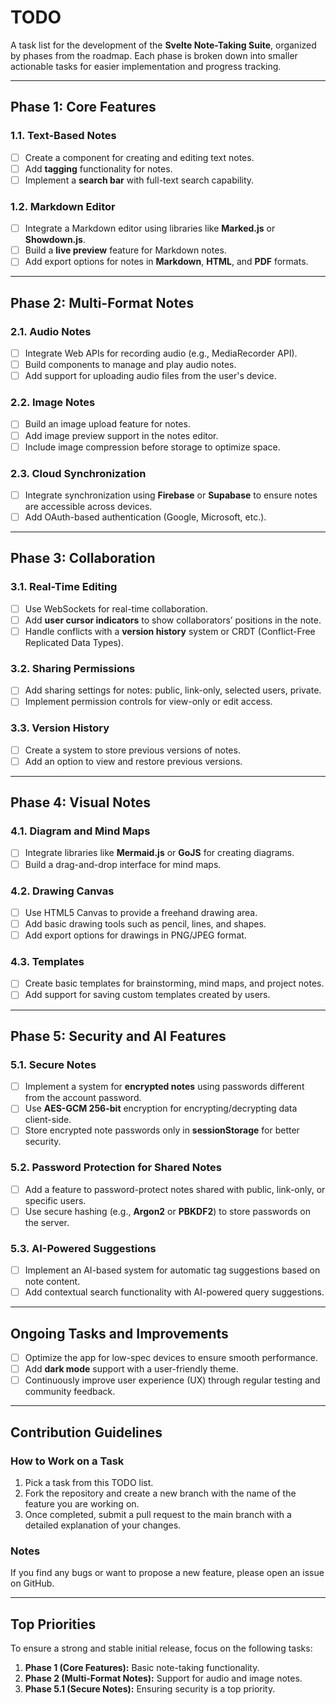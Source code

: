 # TODO  

A task list for the development of the **Svelte Note-Taking Suite**, organized by phases from the roadmap. Each phase is broken down into smaller actionable tasks for easier implementation and progress tracking.  

---

## **Phase 1: Core Features**  

### 1.1. Text-Based Notes  
- [ ] Create a component for creating and editing text notes.  
- [ ] Add **tagging** functionality for notes.  
- [ ] Implement a **search bar** with full-text search capability.  

### 1.2. Markdown Editor  
- [ ] Integrate a Markdown editor using libraries like **Marked.js** or **Showdown.js**.  
- [ ] Build a **live preview** feature for Markdown notes.  
- [ ] Add export options for notes in **Markdown**, **HTML**, and **PDF** formats.  

---

## **Phase 2: Multi-Format Notes**  

### 2.1. Audio Notes  
- [ ] Integrate Web APIs for recording audio (e.g., MediaRecorder API).  
- [ ] Build components to manage and play audio notes.  
- [ ] Add support for uploading audio files from the user's device.  

### 2.2. Image Notes  
- [ ] Build an image upload feature for notes.  
- [ ] Add image preview support in the notes editor.  
- [ ] Include image compression before storage to optimize space.  

### 2.3. Cloud Synchronization  
- [ ] Integrate synchronization using **Firebase** or **Supabase** to ensure notes are accessible across devices.  
- [ ] Add OAuth-based authentication (Google, Microsoft, etc.).  

---

## **Phase 3: Collaboration**  

### 3.1. Real-Time Editing  
- [ ] Use WebSockets for real-time collaboration.  
- [ ] Add **user cursor indicators** to show collaborators’ positions in the note.  
- [ ] Handle conflicts with a **version history** system or CRDT (Conflict-Free Replicated Data Types).  

### 3.2. Sharing Permissions  
- [ ] Add sharing settings for notes: public, link-only, selected users, private.  
- [ ] Implement permission controls for view-only or edit access.  

### 3.3. Version History  
- [ ] Create a system to store previous versions of notes.  
- [ ] Add an option to view and restore previous versions.  

---

## **Phase 4: Visual Notes**  

### 4.1. Diagram and Mind Maps  
- [ ] Integrate libraries like **Mermaid.js** or **GoJS** for creating diagrams.  
- [ ] Build a drag-and-drop interface for mind maps.  

### 4.2. Drawing Canvas  
- [ ] Use HTML5 Canvas to provide a freehand drawing area.  
- [ ] Add basic drawing tools such as pencil, lines, and shapes.  
- [ ] Add export options for drawings in PNG/JPEG format.  

### 4.3. Templates  
- [ ] Create basic templates for brainstorming, mind maps, and project notes.  
- [ ] Add support for saving custom templates created by users.  

---

## **Phase 5: Security and AI Features**  

### 5.1. Secure Notes  
- [ ] Implement a system for **encrypted notes** using passwords different from the account password.  
- [ ] Use **AES-GCM 256-bit** encryption for encrypting/decrypting data client-side.  
- [ ] Store encrypted note passwords only in **sessionStorage** for better security.  

### 5.2. Password Protection for Shared Notes  
- [ ] Add a feature to password-protect notes shared with public, link-only, or specific users.  
- [ ] Use secure hashing (e.g., **Argon2** or **PBKDF2**) to store passwords on the server.  

### 5.3. AI-Powered Suggestions  
- [ ] Implement an AI-based system for automatic tag suggestions based on note content.  
- [ ] Add contextual search functionality with AI-powered query suggestions.  

---

## **Ongoing Tasks and Improvements**  

- [ ] Optimize the app for low-spec devices to ensure smooth performance.  
- [ ] Add **dark mode** support with a user-friendly theme.  
- [ ] Continuously improve user experience (UX) through regular testing and community feedback.  

---

## **Contribution Guidelines**  

### How to Work on a Task  
1. Pick a task from this TODO list.  
2. Fork the repository and create a new branch with the name of the feature you are working on.  
3. Once completed, submit a pull request to the main branch with a detailed explanation of your changes.  

### Notes  
If you find any bugs or want to propose a new feature, please open an issue on GitHub.  

---

## **Top Priorities**  
To ensure a strong and stable initial release, focus on the following tasks:  
1. **Phase 1 (Core Features):** Basic note-taking functionality.  
2. **Phase 2 (Multi-Format Notes):** Support for audio and image notes.  
3. **Phase 5.1 (Secure Notes):** Ensuring security is a top priority.
